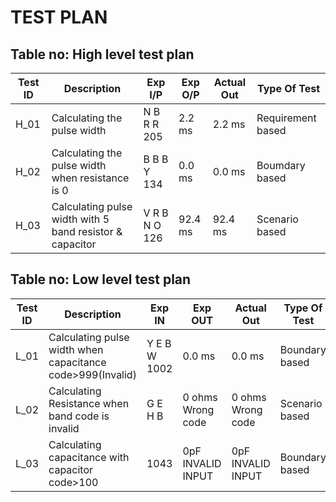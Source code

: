 # TEST PLAN

## Table no: High level test plan

| **Test ID** | **Description**                                              | **Exp I/P**   | **Exp O/P** | **Actual Out** |**Type Of Test**  |    
|-------------|--------------------------------------------------------------|---------------|-------------|----------------|------------------|
|  H_01       |Calculating the pulse width                                   | N B R R 205   |2.2 ms       |2.2 ms          |Requirement based |
|  H_02       |Calculating the pulse width  when resistance is 0             | B B B Y 134   |0.0 ms       |0.0 ms          |Boumdary based    |
|  H_03       |Calculating pulse width with 5 band resistor & capacitor      | V R B N O 126 |92.4 ms      |92.4 ms         |Scenario based    |

## Table no: Low level test plan

| **Test ID** | **Description**                                              | **Exp IN**     | **Exp OUT**     | **Actual Out**  |**Type Of Test**   |    
|-------------|--------------------------------------------------------------|----------------|-----------------|-----------------|-------------------|
|  L_01       |Calculating pulse width when capacitance code>999(Invalid)    |Y E B W 1002    |0.0 ms           |0.0 ms           | Boundary based    |
|  L_02       |Calculating Resistance when band code is invalid              | G E H B        |0 ohms Wrong code|0 ohms Wrong code| Scenario based    |
|  L_03       |Calculating capacitance with capacitor code>100               | 1043           |0pF INVALID INPUT|0pF INVALID INPUT| Boundary based    |
